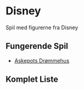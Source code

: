 # Disney

Spil med figurerne fra Disney

## Fungerende Spil

  * [Askepots Drømmehus](AskepotsDrommehus)

## Komplet Liste



